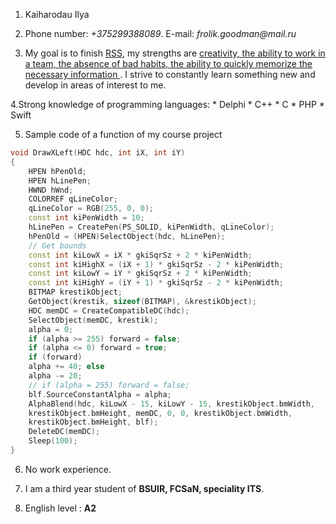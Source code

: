 1. Kaiharodau Ilya

2. Phone number: _+375299388089_. E-mail: _frolik.goodman@mail.ru_

3. My goal is to finish [RSS](https://app.rs.school/), my strengths are <ins> creativity, the ability to work in a team, the absence of bad habits, the ability to quickly memorize the necessary information </ins>. I strive to constantly learn something new and develop in areas of interest to me.

4.Strong knowledge of programming languages: 
      * Delphi
      * C++
      * C
      * PHP
      * Swift

5. Sample code of a function of my course project 
 ```c++
void DrawXLeft(HDC hdc, int iX, int iY)
{
     HPEN hPenOld;
     HPEN hLinePen;
     HWND hWnd;
     COLORREF qLineColor;
     qLineColor = RGB(255, 0, 0);
     const int kiPenWidth = 10;
     hLinePen = CreatePen(PS_SOLID, kiPenWidth, qLineColor);
     hPenOld = (HPEN)SelectObject(hdc, hLinePen);
     // Get bounds
     const int kiLowX = iX * gkiSqrSz + 2 * kiPenWidth;
     const int kiHighX = (iX + 1) * gkiSqrSz - 2 * kiPenWidth;
     const int kiLowY = iY * gkiSqrSz + 2 * kiPenWidth;
     const int kiHighY = (iY + 1) * gkiSqrSz - 2 * kiPenWidth;
     BITMAP krestikObject;
     GetObject(krestik, sizeof(BITMAP), &krestikObject);
     HDC memDC = CreateCompatibleDC(hdc);
     SelectObject(memDC, krestik);
     alpha = 0;
     if (alpha >= 255) forward = false;
     if (alpha <= 0) forward = true;
     if (forward)
     alpha += 40; else
     alpha -= 20;
     // if (alpha = 255) forward = false;
     blf.SourceConstantAlpha = alpha;
     AlphaBlend(hdc, kiLowX - 15, kiLowY - 15, krestikObject.bmWidth,
     krestikObject.bmHeight, memDC, 0, 0, krestikObject.bmWidth,
     krestikObject.bmHeight, blf);
     DeleteDC(memDC);
     Sleep(100);
}            
```
6. No work experience.

7. I am a third year student of **BSUIR, FCSaN, speciality ITS**. 

8. English level : **А2**
